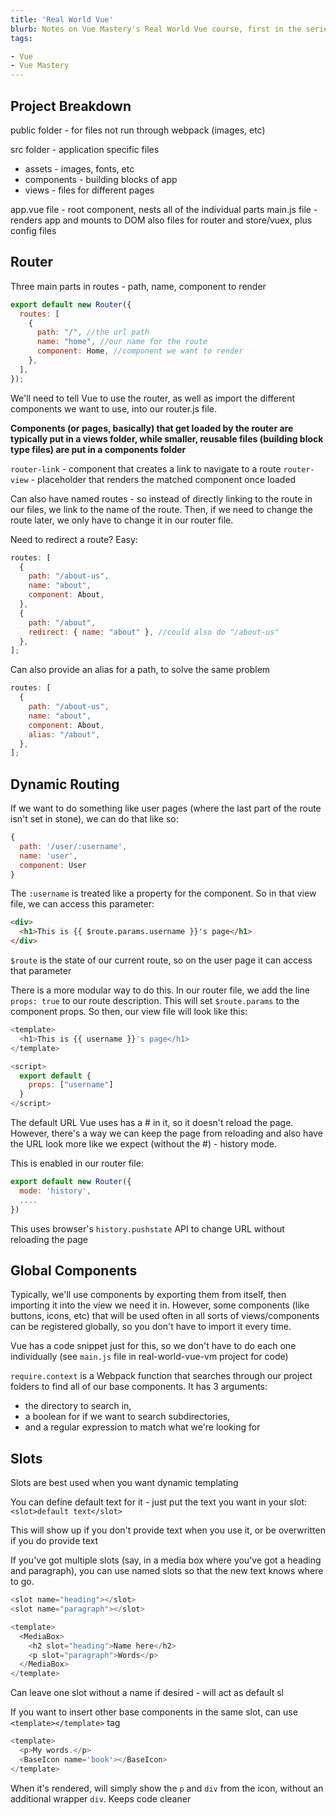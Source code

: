 ```yaml
---
title: 'Real World Vue'
blurb: Notes on Vue Mastery's Real World Vue course, first in the series
tags:

- Vue
- Vue Mastery
---
```


## Project Breakdown

public folder - for files not run through webpack (images, etc)

src folder - application specific files

- assets - images, fonts, etc
- components - building blocks of app
- views - files for different pages

app.vue file - root component, nests all of the individual parts
main.js file - renders app and mounts to DOM
also files for router and store/vuex, plus config files

## Router

Three main parts in routes - path, name, component to render

```js
export default new Router({
  routes: [
    {
      path: "/", //the url path
      name: "home", //our name for the route
      component: Home, //component we want to render
    },
  ],
});
```

We'll need to tell Vue to use the router, as well as import the different components we want to use, into our router.js file.

**Components (or pages, basically) that get loaded by the router are typically put in a views folder, while smaller, reusable files (building block type files) are put in a components folder**

`router-link` - component that creates a link to navigate to a route
`router-view` - placeholder that renders the matched component once loaded

Can also have named routes - so instead of directly linking to the route in our files, we link to the name of the route. Then, if we need to change the route later, we only have to change it in our router file.

Need to redirect a route? Easy:

```js
routes: [
  {
    path: "/about-us",
    name: "about",
    component: About,
  },
  {
    path: "/about",
    redirect: { name: "about" }, //could also do "/about-us"
  },
];
```

Can also provide an alias for a path, to solve the same problem

```js
routes: [
  {
    path: "/about-us",
    name: "about",
    component: About,
    alias: "/about",
  },
];
```

## Dynamic Routing

If we want to do something like user pages (where the last part of the route isn't set in stone), we can do that like so:

```js
{
  path: '/user/:username',
  name: 'user',
  component: User
}
```

The `:username` is treated like a property for the component. So in that view file, we can access this parameter:

```html
<div>
  <h1>This is {{ $route.params.username }}'s page</h1>
</div>
```

`$route` is the state of our current route, so on the user page it can access that parameter

There is a more modular way to do this. In our router file, we add the line `props: true` to our route description. This will set `$route.params` to the component props. So then, our view file will look like this:

```js
<template>
  <h1>This is {{ username }}'s page</h1>
</template>

<script>
  export default {
    props: ["username"]
  }
</script>
```

The default URL Vue uses has a # in it, so it doesn't reload the page. However, there's a way we can keep the page from reloading and also have the URL look more like we expect (without the #) - history mode.

This is enabled in our router file:

```js
export default new Router({
  mode: 'history',
  ....
})
```

This uses browser's `history.pushstate` API to change URL without reloading the page

## Global Components

Typically, we'll use components by exporting them from itself, then importing it into the view we need it in. However, some components (like buttons, icons, etc) that will be used often in all sorts of views/components can be registered globally, so you don't have to import it every time.

Vue has a code snippet just for this, so we don't have to do each one individually
(see `main.js` file in real-world-vue-vm project for code)

`require.context` is a Webpack function that searches through our project folders to find all of our base components. It has 3 arguments:

- the directory to search in,
- a boolean for if we want to search subdirectories,
- and a regular expression to match what we're looking for

## Slots

Slots are best used when you want dynamic templating

You can define default text for it - just put the text you want in your slot:
`<slot>default text</slot>`

This will show up if you don't provide text when you use it, or be overwritten if you do provide text

If you've got multiple slots (say, in a media box where you've got a heading and paragraph), you can use named slots so that the new text knows where to go.

```js
<slot name="heading"></slot>
<slot name="paragraph"></slot>

<template>
  <MediaBox>
    <h2 slot="heading">Name here</h2>
    <p slot="paragraph">Words</p>
  </MediaBox>
</template>
```

Can leave one slot without a name if desired - will act as default sl

If you want to insert other base components in the same slot, can use `<template></template>` tag

```js
<template>
  <p>My words.</p>
  <BaseIcon name='book'></BaseIcon>
</template>
```

When it's rendered, will simply show the `p` and `div` from the icon, without an additional wrapper `div`. Keeps code cleaner
